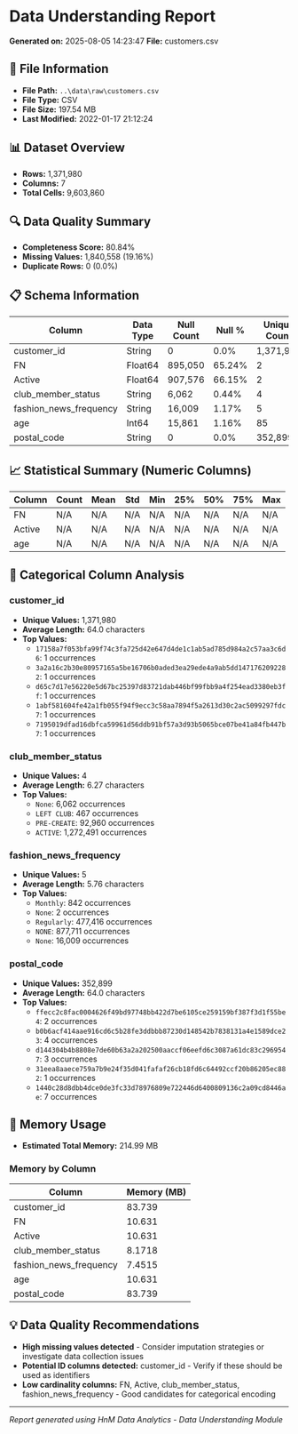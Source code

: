 # Data Understanding Report
**Generated on:** 2025-08-05 14:23:47
**File:** customers.csv

## 📄 File Information
- **File Path:** `..\data\raw\customers.csv`
- **File Type:** CSV
- **File Size:** 197.54 MB
- **Last Modified:** 2022-01-17 21:12:24

## 📊 Dataset Overview
- **Rows:** 1,371,980
- **Columns:** 7
- **Total Cells:** 9,603,860

## 🔍 Data Quality Summary
- **Completeness Score:** 80.84%
- **Missing Values:** 1,840,558 (19.16%)
- **Duplicate Rows:** 0 (0.0%)

## 📋 Schema Information
| Column | Data Type | Null Count | Null % | Unique Count | Unique % |
|--------|-----------|------------|---------|--------------|----------|
| customer_id | String | 0 | 0.0% | 1,371,980 | 100.0% |
| FN | Float64 | 895,050 | 65.24% | 2 | 0.0% |
| Active | Float64 | 907,576 | 66.15% | 2 | 0.0% |
| club_member_status | String | 6,062 | 0.44% | 4 | 0.0% |
| fashion_news_frequency | String | 16,009 | 1.17% | 5 | 0.0% |
| age | Int64 | 15,861 | 1.16% | 85 | 0.01% |
| postal_code | String | 0 | 0.0% | 352,899 | 25.72% |

## 📈 Statistical Summary (Numeric Columns)
| Column | Count | Mean | Std | Min | 25% | 50% | 75% | Max |
|--------|-------|------|-----|-----|-----|-----|-----|-----|
| FN | N/A | N/A | N/A | N/A | N/A | N/A | N/A | N/A |
| Active | N/A | N/A | N/A | N/A | N/A | N/A | N/A | N/A |
| age | N/A | N/A | N/A | N/A | N/A | N/A | N/A | N/A |

## 📝 Categorical Column Analysis
### customer_id
- **Unique Values:** 1,371,980
- **Average Length:** 64.0 characters
- **Top Values:**
  - `17158a7f053bfa99f74c3fa725d42e647d4de1c1ab5ad785d984a2c57aa3c6d6`: 1 occurrences
  - `3a2a16c2b30e80957165a5be16706b0aded3ea29ede4a9ab5dd1471762092282`: 1 occurrences
  - `d65c7d17e56220e5d67bc25397d83721dab446bf99fbb9a4f254ead3380eb3ff`: 1 occurrences
  - `1abf581604fe42a1fb055f94f9ecc3c58aa7894f5a2613d30c2ac5099297fdc7`: 1 occurrences
  - `7195019dfad16dbfca59961d56ddb91bf57a3d93b5065bce07be41a84fb447b7`: 1 occurrences

### club_member_status
- **Unique Values:** 4
- **Average Length:** 6.27 characters
- **Top Values:**
  - `None`: 6,062 occurrences
  - `LEFT CLUB`: 467 occurrences
  - `PRE-CREATE`: 92,960 occurrences
  - `ACTIVE`: 1,272,491 occurrences

### fashion_news_frequency
- **Unique Values:** 5
- **Average Length:** 5.76 characters
- **Top Values:**
  - `Monthly`: 842 occurrences
  - `None`: 2 occurrences
  - `Regularly`: 477,416 occurrences
  - `NONE`: 877,711 occurrences
  - `None`: 16,009 occurrences

### postal_code
- **Unique Values:** 352,899
- **Average Length:** 64.0 characters
- **Top Values:**
  - `ffecc2c8fac0004626f49bd97748bb422d7be6105ce259159bf387f3d1f55be4`: 2 occurrences
  - `b0b6acf414aae916cd6c5b28fe3ddbbb87230d148542b7838131a4e1589dce23`: 4 occurrences
  - `d144304b4b8808e7de60b63a2a202500aaccf06eefd6c3087a61dc83c2969547`: 3 occurrences
  - `31eea8aaece759a7b9e24f35d041fafaf26cb18fd6c64492ccf20b86205ec882`: 1 occurrences
  - `1440c28d8dbb4dce0de3fc33d78976809e722446d6400809136c2a09cd8446ae`: 7 occurrences

## 💾 Memory Usage
- **Estimated Total Memory:** 214.99 MB

### Memory by Column
| Column | Memory (MB) |
|--------|-------------|
| customer_id | 83.739 |
| FN | 10.631 |
| Active | 10.631 |
| club_member_status | 8.1718 |
| fashion_news_frequency | 7.4515 |
| age | 10.631 |
| postal_code | 83.739 |

## 💡 Data Quality Recommendations
- **High missing values detected** - Consider imputation strategies or investigate data collection issues
- **Potential ID columns detected:** customer_id - Verify if these should be used as identifiers
- **Low cardinality columns:** FN, Active, club_member_status, fashion_news_frequency - Good candidates for categorical encoding

---
*Report generated using HnM Data Analytics - Data Understanding Module*